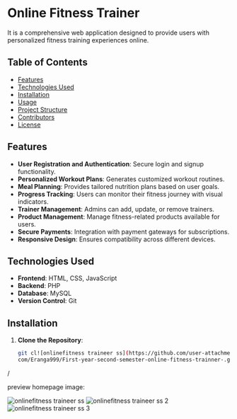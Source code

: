 

# Online Fitness Trainer

It is a comprehensive web application designed to provide users with personalized fitness training experiences online.

## Table of Contents

- [Features](#features)
- [Technologies Used](#technologies-used)
- [Installation](#installation)
- [Usage](#usage)
- [Project Structure](#project-structure)
- [Contributors](#contributors)
- [License](#license)

## Features

- **User Registration and Authentication**: Secure login and signup functionality.
- **Personalized Workout Plans**: Generates customized workout routines.
- **Meal Planning**: Provides tailored nutrition plans based on user goals.
- **Progress Tracking**: Users can monitor their fitness journey with visual indicators.
- **Trainer Management**: Admins can add, update, or remove trainers.
- **Product Management**: Manage fitness-related products available for users.
- **Secure Payments**: Integration with payment gateways for subscriptions.
- **Responsive Design**: Ensures compatibility across different devices.

## Technologies Used

- **Frontend**: HTML, CSS, JavaScript  
- **Backend**: PHP  
- **Database**: MySQL  
- **Version Control**: Git  

## Installation

1. **Clone the Repository**:
   ```bash
   git cl![onlinefitness traineer ss](https://github.com/user-attachments/assets/3f793ed0-8f42-409c-b10f-a98adabee116)
   com/Eranga999/First-year-second-semester-online-fitness-trainner-.git


/


   preview homepage image:

![onlinefitness traineer ss](https://github.com/user-attachments/assets/7dda1b58-fda5-4bc4-8f30-7a5b7e5e3a01)
![onlinefitness traineer ss 2](https://github.com/user-attachments/assets/ab08e3ee-ca35-41c4-b661-be2c94dfec1a)
![onlinefitness traineer ss 3](https://github.com/user-attachments/assets/163401df-2382-4269-a0ab-3964ec4d340e)



   
